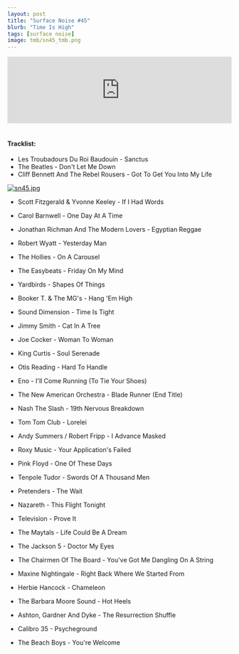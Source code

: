 ```yaml
---
layout: post
title: "Surface Noise #45"
blurb: "Time Is High"
tags: [surface noise]
image: tmb/sn45_tmb.png
---
```


<iframe scrolling="no" id="hearthis_at_track_3028286" width="100%" height="150" src="https://hearthis.at/embed/3028286/transparent_black/?hcolor=&color=&style=2&block_size=2&block_space=1&background=1&waveform=0&cover=0&autoplay=0&css=" frameborder="0" allowtransparency allow="autoplay"><p>Listen to <a href="https://hearthis.at/zerocc/surface-noise-45-181018/" target="_blank">Surface Noise #45 (18/10/18)</a> <span>by</span><a href="https://hearthis.at/zerocc/" target="_blank" >Zero</a> <span>on</span> <a href="https://hearthis.at/" target="_blank">hearthis.at</a></p></iframe>
&nbsp;

#### Tracklist:

- Les Troubadours Du Roi Baudouin - Sanctus
- The Beatles - Don't Let Me Down
- Cliff Bennett And The Rebel Rousers - Got To Get You Into My Life

[![sn45.jpg](https://i.postimg.cc/8k4qTJqQ/sn45.jpg)](https://postimg.cc/CdZvN1hm)

- Scott Fitzgerald & Yvonne Keeley - If I Had Words
- Carol Barnwell - One Day At A Time
- Jonathan Richman And The Modern Lovers - Egyptian Reggae

- Robert Wyatt - Yesterday Man
- The Hollies - On A Carousel
- The Easybeats - Friday On My Mind
- Yardbirds - Shapes Of Things

- Booker T. & The MG's - Hang 'Em High
- Sound Dimension - Time Is Tight
- Jimmy Smith - Cat In A Tree

- Joe Cocker - Woman To Woman
- King Curtis - Soul Serenade
- Otis Reading - Hard To Handle

- Eno - I'll Come Running (To Tie Your Shoes)
- The New American Orchestra - Blade Runner (End Title)
- Nash The Slash - 19th Nervous Breakdown

- Tom Tom Club - Lorelei
- Andy Summers / Robert Fripp - I Advance Masked
- Roxy Music - Your Application's Failed

- Pink Floyd - One Of These Days
- Tenpole Tudor - Swords Of A Thousand Men
- Pretenders - The Wait

- Nazareth - This Flight Tonight
- Television - Prove It
- The Maytals - Life Could Be A Dream

- The Jackson 5 - Doctor My Eyes
- The Chairmen Of The Board - You've Got Me Dangling On A String
- Maxine Nightingale - Right Back Where We Started From

- Herbie Hancock - Chameleon
- The Barbara Moore Sound - Hot Heels
- Ashton, Gardner And Dyke - The Resurrection Shuffle
- Calibro 35 - Psycheground

- The Beach Boys - You're Welcome
